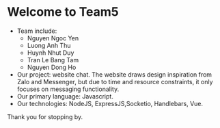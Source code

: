 # Welcome to Team5
+ Team include:
  - Nguyen Ngoc Yen
  - Luong Anh Thu 
  - Huynh Nhut Duy
  - Tran Le Bang Tam
  - Nguyen Dong Ho
+ Our project: website chat. The website draws design inspiration from Zalo and Messenger, but due to time and resource constraints, it only focuses on messaging functionality.
+ Our primary language: Javascript.
+ Our technologies:  NodeJS, ExpressJS,Socketio, Handlebars, Vue.

Thank you for stopping by.
